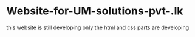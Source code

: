 
# Website-for-UM-solutions-pvt-.lk

this website is still developing
only the html and css parts are developing
